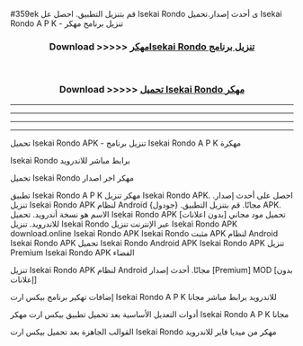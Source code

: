 #359ek قم بتنزيل التطبيق. احصل عل Isekai Rondo  ى أحدث إصدار.تحميل Isekai Rondo  A P K - تنزيل برنامج مهكر



<div align="center">
<h3>Download >>>>> <a href="https://ar-sites.web.app/?ar= Isekai Rondo ">مهكرIsekai Rondo  تنزيل برنامج</a></h3><br>

<h3>Download >>>>> <a href="https://ar-sites.web.app/?ar= Isekai Rondo ">تحميل Isekai Rondo  مهكر</a></h3>
</div>


----------------------------------------------------------

----------------------------------------------------------

----------------------------------------------------------

----------------------------------------------------------


تحميل Isekai Rondo  APK - تنزيل برنامج Isekai Rondo  A P K مهكرة

Isekai Rondo  برابط مباشر للاندرويد

تحميل Isekai Rondo  مهكر اخر اصدار

تطبيق Isekai Rondo  A P K مهكر
تنزيل Isekai Rondo  APK. احصل على أحدث إصدار.
تنزيل Isekai Rondo  APK لنظام Android مجانًا.
قم بتنزيل التطبيق. {جودول} APK. الاسم هو نسخة أندرويد.
تحميل Isekai Rondo  APK [بدون اعلانات]
تحميل مود مجاني للاندرويد.
تنزيل Isekai Rondo  عبر الإنترنت
تنزيل Isekai Rondo  APK
download.online Isekai Rondo  APK
Isekai Rondo  مثبت APK لنظام Android
Isekai Rondo  APK
تحميل Isekai Rondo  Android APK
Isekai Rondo  APK تنزيل Premium
Isekai Rondo  APK الفضاء

تنزيل Isekai Rondo  APK لنظام Android مجانًا. أحدث إصدار [Premium] MOD [بدون إعلانات]

إضافات تهكير برنامج بيكس ارت Isekai Rondo  A P K للاندرويد برابط مباشر مجانا

أدوات التعديل الأساسية بعد تحميل تطبيق بيكس ارت مهكر Isekai Rondo  A P K مجانا

القوالب الجاهزة بعد تحميل بيكس ارت Isekai Rondo  مهكر من ميديا فاير للاندرويد



